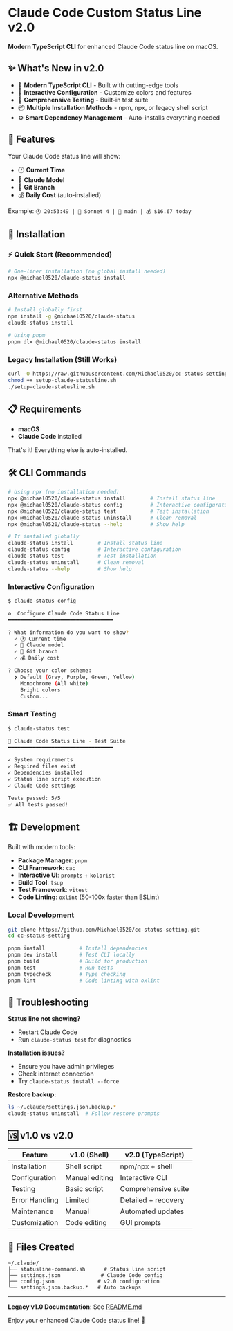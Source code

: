 # Claude Code Custom Status Line v2.0

**Modern TypeScript CLI** for enhanced Claude Code status line on macOS.

## ✨ What's New in v2.0

- 🚀 **Modern TypeScript CLI** - Built with cutting-edge tools
- 🎨 **Interactive Configuration** - Customize colors and features  
- 🧪 **Comprehensive Testing** - Built-in test suite
- 📦 **Multiple Installation Methods** - npm, npx, or legacy shell script
- ⚙️ **Smart Dependency Management** - Auto-installs everything needed

## 🎯 Features

Your Claude Code status line will show:

- 🕐 **Current Time**
- 🤖 **Claude Model** 
- 🌿 **Git Branch**
- 💰 **Daily Cost** (auto-installed)

Example: `🕐 20:53:49 | 🤖 Sonnet 4 | 🌿 main | 💰 $16.67 today`

## 🚀 Installation

### ⚡ Quick Start (Recommended)

```bash
# One-liner installation (no global install needed)
npx @michael0520/claude-status install
```

### Alternative Methods

```bash
# Install globally first
npm install -g @michael0520/claude-status
claude-status install

# Using pnpm
pnpm dlx @michael0520/claude-status install
```

### Legacy Installation (Still Works)

```bash
curl -O https://raw.githubusercontent.com/Michael0520/cc-status-setting/main/setup-claude-statusline.sh
chmod +x setup-claude-statusline.sh
./setup-claude-statusline.sh
```

## 📋 Requirements

- **macOS** 
- **Claude Code** installed

That's it! Everything else is auto-installed.

## 🛠️ CLI Commands

```bash
# Using npx (no installation needed)
npx @michael0520/claude-status install        # Install status line
npx @michael0520/claude-status config         # Interactive configuration
npx @michael0520/claude-status test           # Test installation  
npx @michael0520/claude-status uninstall      # Clean removal
npx @michael0520/claude-status --help         # Show help

# If installed globally
claude-status install        # Install status line
claude-status config         # Interactive configuration
claude-status test           # Test installation  
claude-status uninstall      # Clean removal
claude-status --help         # Show help
```

### Interactive Configuration

```bash
$ claude-status config

⚙️  Configure Claude Code Status Line
━━━━━━━━━━━━━━━━━━━━━━━━━━━━━━━━━━

? What information do you want to show?
  ✓ 🕐 Current time
  ✓ 🤖 Claude model
  ✓ 🌿 Git branch  
  ✓ 💰 Daily cost

? Choose your color scheme:
  ❯ Default (Gray, Purple, Green, Yellow)
    Monochrome (All white)
    Bright colors
    Custom...
```

### Smart Testing

```bash
$ claude-status test

🧪 Claude Code Status Line - Test Suite
━━━━━━━━━━━━━━━━━━━━━━━━━━━━━━━━━━

✓ System requirements
✓ Required files exist  
✓ Dependencies installed
✓ Status line script execution
✓ Claude Code settings

Tests passed: 5/5
✅ All tests passed!
```

## 🏗️ Development

Built with modern tools:

- **Package Manager**: `pnpm` 
- **CLI Framework**: `cac`
- **Interactive UI**: `prompts` + `kolorist`
- **Build Tool**: `tsup` 
- **Test Framework**: `vitest`
- **Code Linting**: `oxlint` (50-100x faster than ESLint)

### Local Development

```bash
git clone https://github.com/Michael0520/cc-status-setting.git
cd cc-status-setting

pnpm install           # Install dependencies
pnpm dev install       # Test CLI locally
pnpm build             # Build for production
pnpm test              # Run tests
pnpm typecheck         # Type checking
pnpm lint              # Code linting with oxlint
```

## 🔧 Troubleshooting

**Status line not showing?**
- Restart Claude Code
- Run `claude-status test` for diagnostics

**Installation issues?**
- Ensure you have admin privileges
- Check internet connection
- Try `claude-status install --force`

**Restore backup:**
```bash
ls ~/.claude/settings.json.backup.*
claude-status uninstall  # Follow restore prompts
```

## 🆚 v1.0 vs v2.0

| Feature | v1.0 (Shell) | v2.0 (TypeScript) |
|---------|-------------|-------------------|
| Installation | Shell script | npm/npx + shell |
| Configuration | Manual editing | Interactive CLI |
| Testing | Basic script | Comprehensive suite |
| Error Handling | Limited | Detailed + recovery |
| Maintenance | Manual | Automated updates |
| Customization | Code editing | GUI prompts |

## 📁 Files Created

```
~/.claude/
├── statusline-command.sh      # Status line script
├── settings.json             # Claude Code config
├── config.json              # v2.0 configuration
└── settings.json.backup.*   # Auto backups
```

---

**Legacy v1.0 Documentation**: See [README.md](./README.md)

Enjoy your enhanced Claude Code status line! 🎉